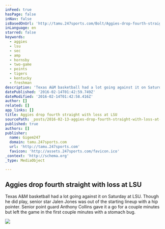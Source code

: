 ```yaml
---
inFeed: true
hasPage: false
inNav: false
isBasedOnUrl: 'http://tamu.247sports.com/Bolt/Aggies-drop-fourth-straight-with-loss-at-LSU-43680562'
inLanguage: en
starred: false
keywords:
  - aggies
  - lsu
  - sec
  - amp
  - hornsby
  - two-game
  - points
  - tigers
  - kentucky
  - freshman
description: 'Texas A&M basketball had a lot going against it on Saturday at LSU. Though he did play, senior star Jalen Jones was out of the starting lineup with a hip pointer. Senior point guard Anthony Collins gave it a go for a couple minutes but left the game in the first couple minutes with a stomach bug.'
datePublished: '2016-02-14T01:42:59.749Z'
dateModified: '2016-02-14T01:42:58.416Z'
author: []
related: []
app_links: []
title: Aggies drop fourth straight with loss at LSU
sourcePath: _posts/2016-02-13-aggies-drop-fourth-straight-with-loss-at-lsu.md
published: true
authors: []
publisher:
  name: Gigem247
  domain: tamu.247sports.com
  url: 'http://tamu.247sports.com'
  favicon: 'http://assets.247sports.com/favicon.ico'
_context: 'http://schema.org'
_type: MediaObject

---
```

<article style=""><h1>Aggies drop fourth straight with loss at LSU</h1><p>Texas A&amp;M basketball had a lot going against it on Saturday at LSU. Though he did play, senior star Jalen Jones was out of the starting lineup with a hip pointer. Senior point guard Anthony Collins gave it a go for a couple minutes but left the game in the first couple minutes with a stomach bug.</p><img src="https://s3-us-west-2.amazonaws.com/the-grid-img/p/064aad005bd66d942cb91ea5dad766931b71a579.jpg" /></article>
